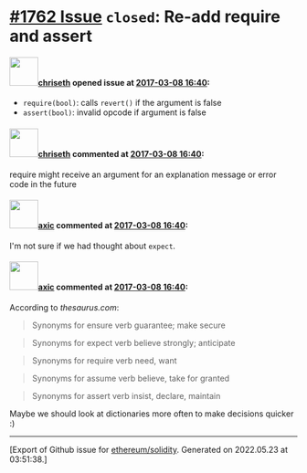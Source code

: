 # [\#1762 Issue](https://github.com/ethereum/solidity/issues/1762) `closed`: Re-add require and assert

#### <img src="https://avatars.githubusercontent.com/u/9073706?v=4" width="50">[chriseth](https://github.com/chriseth) opened issue at [2017-03-08 16:40](https://github.com/ethereum/solidity/issues/1762):

 - `require(bool)`: calls `revert()` if the argument is false
 - `assert(bool)`: invalid opcode if argument is false

#### <img src="https://avatars.githubusercontent.com/u/9073706?v=4" width="50">[chriseth](https://github.com/chriseth) commented at [2017-03-08 16:40](https://github.com/ethereum/solidity/issues/1762#issuecomment-285094874):

require might receive an argument for an explanation message or error code in the future

#### <img src="https://avatars.githubusercontent.com/u/20340?v=4" width="50">[axic](https://github.com/axic) commented at [2017-03-08 16:40](https://github.com/ethereum/solidity/issues/1762#issuecomment-285643347):

I'm not sure if we had thought about `expect`.

#### <img src="https://avatars.githubusercontent.com/u/20340?v=4" width="50">[axic](https://github.com/axic) commented at [2017-03-08 16:40](https://github.com/ethereum/solidity/issues/1762#issuecomment-286440592):

According to *thesaurus.com*:

> Synonyms for ensure
> verb guarantee; make secure

> Synonyms for expect
> verb believe strongly; anticipate

> Synonyms for require
> verb need, want

> Synonyms for assume
> verb believe, take for granted

> Synonyms for assert
> verb insist, declare, maintain

Maybe we should look at dictionaries more often to make decisions quicker :)


-------------------------------------------------------------------------------



[Export of Github issue for [ethereum/solidity](https://github.com/ethereum/solidity). Generated on 2022.05.23 at 03:51:38.]

